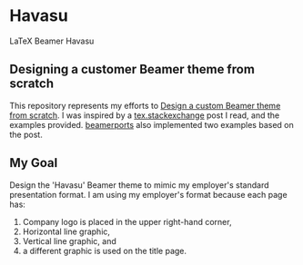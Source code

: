 # Havasu
LaTeX Beamer Havasu

## Designing a customer Beamer theme from scratch
This repository represents my efforts to [Design a custom Beamer theme from
scratch](https://tex.stackexchange.com/questions/146529/design-a-custom-beamer-theme-from-scratch#146682).
I was inspired by a [tex.stackexchange](https://tex.stackexchange.com/questions/146529/design-a-custom-beamer-theme-from-scratch#146682)
post I read, and the examples provided.  [beamerports](ttps://bitbucket.org/marczellm/beamerports/src/master/)
also implemented two examples based on the post.

## My Goal
Design the 'Havasu' Beamer theme to mimic my employer's standard presentation
format.  I am using my employer's format because each page has:
1. Company logo is placed in the upper right-hand corner,
2. Horizontal line graphic,
3. Vertical line graphic, and
4. a different graphic is used on the title page.
